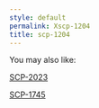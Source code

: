 ```yaml
---
style: default
permalink: Xscp-1204
title: scp-1204
---
```

You may also like:

[SCP-2023](http://scp-wiki.net/scp-2023)

[SCP-1745](http://scp-wiki.net/scp-1745)
